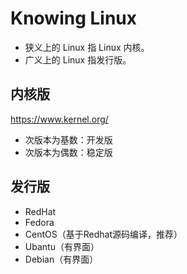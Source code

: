 # Knowing Linux

- 狭义上的 Linux 指 Linux 内核。
- 广义上的 Linux 指发行版。

## 内核版

<https://www.kernel.org/>

- 次版本为基数：开发版
- 次版本为偶数：稳定版

## 发行版

- RedHat
- Fedora
- CentOS（基于Redhat源码编译，推荐）
- Ubantu（有界面）
- Debian（有界面）
